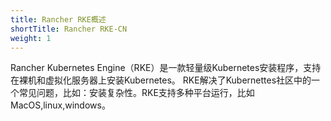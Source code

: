 ```yaml
---
title: Rancher RKE概述
shortTitle: Rancher RKE-CN
weight: 1
---
```


Rancher Kubernetes Engine（RKE）是一款轻量级Kubernetes安装程序，支持在裸机和虚拟化服务器上​​安装Kubernetes。 RKE解决了Kubernettes社区中的一个常见问题，比如：安装复杂性。RKE支持多种平台运行，比如MacOS,linux,windows。
